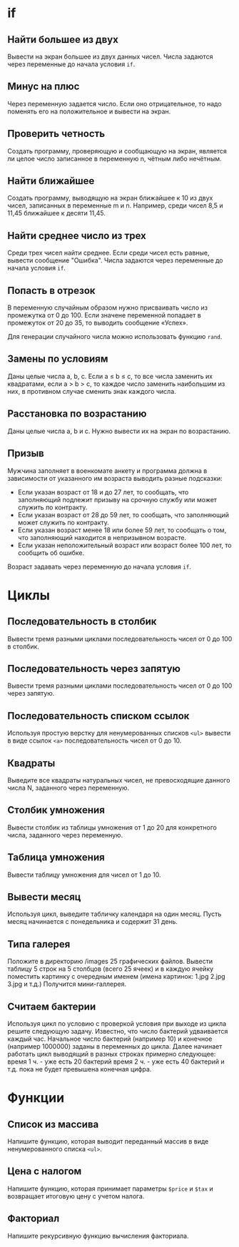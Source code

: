 # if

## Найти большее из двух

Вывести на экран большее из двух данных чисел. Числа задаются через переменные до начала условия `if`.

## Минус на плюс

Через переменную задается число. Если оно отрицательное, то надо поменять его на положительное и вывести на экран.

## Проверить четность

Создать программу, проверяющую и сообщающую на экран, является ли целое число записанное в переменную n, чётным либо нечётным.

## Найти ближайшее

Создать программу, выводящую на экран ближайшее к 10 из двух чисел, записанных в переменные m и n. Например, среди чисел 8,5 и 11,45 ближайшее к десяти 11,45.

## Найти среднее число из трех

Среди трех чисел найти среднее. Если среди чисел есть равные, вывести сообщение "Ошибка". Числа задаются через переменные до начала условия `if`.

## Попасть в отрезок

В переменную случайным образом нужно присваивать число из промежутка от 0 до 100. Если значене переменной попадает в промежуток от 20 до 35, то выводить сообщение «Успех».

Для генерации случайного числа можно использовать функцию `rand`.

## Замены по условиям

Даны целые числа a, b, c. Если a ≤ b ≤ c, то все числа заменить их квадратами, если a > b > c, то каждое число заменить наибольшим из них, в противном случае сменить знак каждого числа.

## Расстановка по возрастанию

Даны целые числа a, b и c. Нужно вывести их на экран по возрастанию.

## Призыв

Мужчина заполняет в военкомате анкету и программа должна в зависимости от указанного им возраста выводить разные подсказки:

* Если указан возраст от 18 и до 27 лет, то сообщать, что заполняющий подлежит призыву на срочную службу или может служить по контракту.
* Если указан возраст от 28 до 59 лет, то сообщать, что заполняющий может служить по контракту.
* Если указан возраст менее 18 или более 59 лет, то сообщать о том, что заполняющий находится в непризывном возрасте.
* Если указан неположительный возраст или возраст более 100 лет, то сообщить об ошибке.

Возраст задавать через переменную до начала условия `if`.

# Циклы

## Последовательность в столбик

Вывести тремя разными циклами последовательность чисел от 0 до 100 в столбик.

## Последовательность через запятую

Вывести тремя разными циклами последовательность чисел от 0 до 100 через запятую.

## Последовательность списком ссылок

Используя простую верстку для ненумерованных списков `<ul>` вывести в виде ссылок `<a>` последовательность чисел от 0 до 10.

## Квадраты

Выведите все квадраты натуральных чисел, не превосходящие данного числа N, заданного через переменную.

## Столбик умножения

Вывести столбик из таблицы умножения от 1 до 20 для конкретного числа, заданного через переменную.

## Таблица умножения

Вывести таблицу умножения для чисел от 1 до 10.

## Вывести месяц

Используя цикл, выведите табличку календаря на один месяц. Пусть месяц начинается с понедельника и содержит 31 день.

## Типа галерея

Положите в директорию /images 25 графических файлов. Вывести таблицу 5 строк на 5 столбцов (всего 25 ячеек) и в каждую ячейку поместить картинку с очередным именем (имена картинок: 1.jpg 2.jpg 3.jpg и т.д.) Получится мини-галлерея.

## Считаем бактерии

Используя цикл по условию с проверкой условия при выходе из цикла решите следующую задачу. Известно, что число бактерий удваивается каждый час. Начальное число бактерий (например 10) и конечное (например 1000000) заданы в переменных до цикла. Далее начинает работать цикл выводящий в разных строках примерно следующее:
  время 1 ч. - уже есть 20 бактерий
  время 2 ч. - уже есть 40 бактерий 
и т.д. пока не будет превышена конечная цифра.


# Функции

## Список из массива

Напишите функцию, которая выводит переданный массив в виде ненумерованного списка `<ul>`.

## Цена с налогом

Напишите функцию, которая принимает параметры `$price` и `$tax` и возвращает итоговую цену с учетом налога.

## Факториал

Напишите рекурсивную функцию вычисления факториала.






